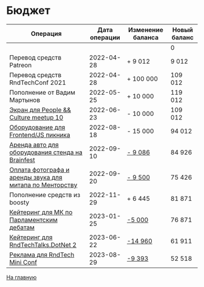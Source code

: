 # Бюджет

| Операция                                  | Дата операции     | Изменение баланса | Новый баланс |
|-------------------------------------------|-------------------|-------------------|--------------|
|                                           |                   |                   | 0            |
| Перевод средств Patreon                   | 2022-04-28        | + 9 012           | 9 012        |
| Перевод средств RndTechConf 2021          | 2022-04-28        | + 100 000         | 109 012      |
| Пополнение от Вадим Мартынов              | 2022-05-25        | + 10 000          | 119 012      |
| [Экран для People && Culture meetup 10](https://github.com/RndTechCommunity/NotFound/tree/main/Events/2022-06-03.md)     | 2022-06-23        | - 10 000          | 109 012      |
| [Оборудование для Frontend/JS пикника](https://github.com/RndTechCommunity/NotFound/tree/main/Events/2022-08-18.md)     | 2022-08-18        | - 15 000          | 94 012      |
| [Аренда авто для оборудования стенда на Brainfest](https://github.com/RndTechCommunity/NotFound/tree/main/Events/2022-09-10.md)     | 2022-09-10        | [- 9 086](2022-09-10.jpg)          | 84 926      |
| [Оплата фотографа и аренды звука для митапа по Менторству](https://github.com/RndTechCommunity/NotFound/tree/main/Events/2022-09-22.md)     | 2022-09-20        | [- 9 500](2022-09-20.png)          | 75 426      |
| Пополнение средств из boosty              | 2022-11-29        | + 6 445           | 81 871      |
| [Кейтеринг для МК по Парламентским дебатам](https://github.com/RndTechCommunity/NotFound/tree/main/Events/2023-01-28.md) | 2023-01-25 | [-5 000](2023-01-25.png) | 76 871 |
| [Кейтеринг для RndTechTalks.DotNet 2](https://github.com/RndTechCommunity/NotFound/tree/main/Events/2023-06-22.md) | 2023-06-22 | [-14 960](2023-01-25.png) | 61 911 |
| [Реклама для RndTech Mini Conf](https://github.com/RndTechCommunity/NotFound/tree/main/Events/2023-08-29.md) | 2023-08-29 | [-9 393](https://github.com/RndTechCommunity/NotFound/tree/main/Events/2023_08_29_01.png) | 52 518 |

[На главную](https://github.com/RndTechCommunity/NotFound/)